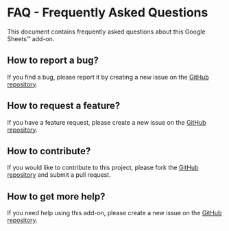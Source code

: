 # FAQ - Frequently Asked Questions

This document contains frequently asked questions about this Google Sheets™️ add-on.

## How to report a bug?

If you find a bug, please report it by creating a new issue on the [GitHub repository](https://www.github.com/alexander-heimbuch/json-editor-for-google-sheets).

## How to request a feature?

If you have a feature request, please create a new issue on the [GitHub repository](https://www.github.com/alexander-heimbuch/json-editor-for-google-sheets).

## How to contribute?

If you would like to contribute to this project, please fork the [GitHub repository](https://www.github.com/alexander-heimbuch/json-editor-for-google-sheets) and submit a pull request.

## How to get more help?

If you need help using this add-on, please create a new issue on the [GitHub repository](https://www.github.com/alexander-heimbuch/json-editor-for-google-sheets).
